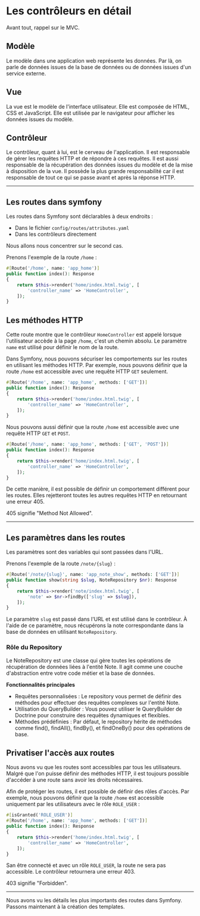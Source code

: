 # Les contrôleurs en détail

Avant tout, rappel sur le MVC.

## Modèle

Le modèle dans une application web représente les données. Par là, on parle de données issues de la base de données ou de données issues d'un service externe.

## Vue

La vue est le modèle de l'interface utilisateur. Elle est composée de HTML, CSS et JavaScript. Elle est utilisée par le navigateur pour afficher les données issues du modèle.

## Contrôleur

Le contrôleur, quant à lui, est le cerveau de l'application. Il est responsable de gérer les requêtes HTTP et de répondre à ces requêtes. Il est aussi responsable de la récupération des données issues du modèle et de la mise à disposition de la vue. Il possède la plus grande responsabilité car il est responsable de tout ce qui se passe avant et après la réponse HTTP.

---

## Les routes dans symfony

Les routes dans Symfony sont déclarables à deux endroits :

- Dans le fichier `config/routes/attributes.yaml`
- Dans les contrôleurs directement

Nous allons nous concentrer sur le second cas.

Prenons l'exemple de la route `/home` :

```php
#[Route('/home', name: 'app_home')]
public function index(): Response
{
    return $this->render('home/index.html.twig', [
        'controller_name' => 'HomeController',
    ]);
}
```

## Les méthodes HTTP

Cette route montre que le contrôleur `HomeController` est appelé lorsque l'utilisateur accède à la page `/home`, c'est un chemin absolu. Le paramètre `name` est utilisé pour définir le nom de la route.

Dans Symfony, nous pouvons sécuriser les comportements sur les routes en utilisant les méthodes HTTP. Par exemple, nous pouvons définir que la route `/home` est accessible avec une requête HTTP `GET` seulement.

```php
#[Route('/home', name: 'app_home', methods: ['GET'])]
public function index(): Response
{
    return $this->render('home/index.html.twig', [
        'controller_name' => 'HomeController',
    ]);
}
```

Nous pouvons aussi définir que la route `/home` est accessible avec une requête HTTP `GET` et `POST`.

```php
#[Route('/home', name: 'app_home', methods: ['GET', 'POST'])]
public function index(): Response
{
    return $this->render('home/index.html.twig', [
        'controller_name' => 'HomeController',
    ]);
}
```

De cette manière, il est possible de définir un comportement différent pour les routes. Elles rejetteront toutes les autres requêtes HTTP en retournant une erreur 405.

405 signifie "Method Not Allowed".

---

## Les paramètres dans les routes

Les paramètres sont des variables qui sont passées dans l'URL.

Prenons l'exemple de la route `/note/{slug}` :

```php
#[Route('/note/{slug}', name: 'app_note_show', methods: ['GET'])]
public function show(string $slug, NoteRepository $nr): Response
{
    return $this->render('note/index.html.twig', [
        'note' => $nr->findBy(['slug' => $slug]),
    ]);
}
```

Le paramètre `slug` est passé dans l'URL et est utilisé dans le contrôleur. À l'aide de ce paramètre, nous récupérons la note correspondante dans la base de données en utilisant `NoteRepository`.

### Rôle du Repository

Le NoteRepository est une classe qui gère toutes les opérations de récupération de données liées à l'entité Note. Il agit comme une couche d'abstraction entre votre code métier et la base de données.

**Fonctionnalités principales**

- Requêtes personnalisées : Le repository vous permet de définir des méthodes pour effectuer des requêtes complexes sur l'entité Note.
- Utilisation du QueryBuilder : Vous pouvez utiliser le QueryBuilder de Doctrine pour construire des requêtes dynamiques et flexibles.
- Méthodes prédéfinies : Par défaut, le repository hérite de méthodes comme find(), findAll(), findBy(), et findOneBy() pour des opérations de base.

## Privatiser l'accès aux routes

Nous avons vu que les routes sont accessibles par tous les utilisateurs. Malgré que l'on puisse définir des méthodes HTTP, il est toujours possible d'accéder à une route sans avoir les droits nécessaires.

Afin de protéger les routes, il est possible de définir des rôles d'accès. Par exemple, nous pouvons définir que la route `/home` est accessible uniquement par les utilisateurs avec le rôle `ROLE_USER` :

```php
#[isGranted('ROLE_USER')]
#[Route('/home', name: 'app_home', methods: ['GET'])]
public function index(): Response
{
    return $this->render('home/index.html.twig', [
        'controller_name' => 'HomeController',
    ]);
}
```

San être connecté et avec un rôle `ROLE_USER`, la route ne sera pas accessible. Le contrôleur retournera une erreur 403.

403 signifie "Forbidden".

---

Nous avons vu les détails les plus importants des routes dans Symfony. Passons maintenant à la création des templates.

